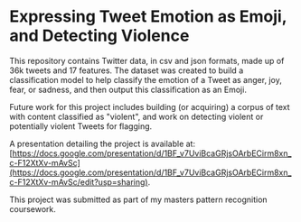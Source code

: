 # Expressing Tweet Emotion as Emoji, and Detecting Violence

This repository contains Twitter data, in csv and json formats, made up of 36k tweets and 17 features. The dataset was created to build a classification model to help classify the emotion of a Tweet as anger, joy, fear, or sadness, and then output this classification as an Emoji. 

Future work for this project includes building (or acquiring) a corpus of text with content classified as "violent", and work on detecting violent or potentially violent Tweets for flagging. 

A presentation detailing the project is available at: [https://docs.google.com/presentation/d/1BF_v7UviBcaGRjsOArbECirm8xn_c-F12XtXv-mAvSc](https://docs.google.com/presentation/d/1BF_v7UviBcaGRjsOArbECirm8xn_c-F12XtXv-mAvSc/edit?usp=sharing). 

This project was submitted as part of my masters pattern recognition coursework. 
